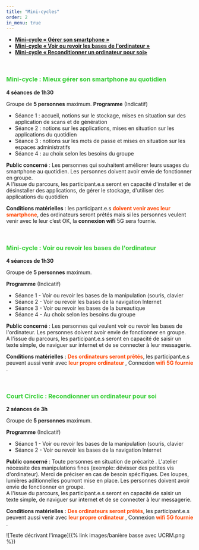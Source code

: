 ```yaml
---
title: "Mini-cycles"
order: 2
in_menu: true
---
```

- <span style="color:Tomato"> <b> <a href="#smartphone"> Mini-cycle « Gérer son smartphone » </a></b></span>
- <span style="color:Tomato"> <b> <a href="#ordinateur"> Mini-cycle « Voir ou revoir les bases de l'ordinateur » </a></b></span>
- <span style="color:Tomato"> <b> <a href="#zeroeuros"> Mini-cycle « Reconditionner un ordinateur pour soi» </a></b></span>

<div id="smartphone">
 	&nbsp;
</div>

### <span style="color:limegreen"> Mini-cycle : Mieux gérer son smartphone au quotidien</span>

**4 séances de 1h30** 

Groupe de **5 personnes** maximum. 
**Programme** (Indicatif)

- Séance 1 : accueil, notions sur le stockage, mises en situation sur des application de scans et de génération 
- Séance 2 : notions sur les applications, mises en situation sur les applications du quotidien
- Séance 3 : notions sur les mots de passe et mises en situation sur les espaces administratifs
- Séance 4 : au choix selon les besoins du groupe

**Public concerné** : Les personnes qui souhaitent améliorer leurs usages du smartphone au quotidien. Les personnes doivent avoir envie de fonctionner en groupe.
</br>
A l'issue du parcours, les participant.e.s seront en capacité d'installer et de désinstaller des applications, de gérer le stockage, d'utiliser des applications du quotidien

**Conditions matérielles** : les participant.e.s <b><span style="color:OrangeRed">doivent venir avec leur smartphone</span></b>, des ordinateurs seront prêtés mais si les personnes veulent venir avec le leur c’est OK, la **connexion wifi** 5G sera fournie.


<div id="ordinateur">
 	&nbsp;
</div>

### <span style="color:limegreen"> Mini-cycle : Voir ou revoir les bases de l'ordinateur  </span>


**4 séances de 1h30** 

Groupe de **5 personnes** maximum. 

**Programme** (Indicatif)

- Séance 1 - Voir ou revoir les bases de la manipulation (souris, clavier
- Séance 2 - Voir ou revoir les bases de la navigation Internet 
- Séance 3 - Voir ou revoir les bases de la bureautique 
- Séance 4 - Au choix selon les besoins du groupe


**Public concerné** : Les personnes qui veulent voir ou revoir les bases de l'ordinateur.  Les personnes doivent avoir envie de fonctionner en groupe. 
</br>
A l'issue du parcours, les participant.e.s seront en capacité de saisir un texte simple, de naviguer sur internet et de se connecter à leur messagerie.

**Conditions matérielles** : <b><span style="color:OrangeRed">Des ordinateurs seront prêtés</span></b>, les participant.e.s peuvent aussi venir avec  <b><span style="color:OrangeRed">leur propre ordinateur </span> </b>, Connexion  <b><span style="color:OrangeRed">wifi 5G fournie</span> </b>.

<div id="zeroeuros">
 	&nbsp;
</div>

### <span style="color:limegreen"> Court Circlic : Recondionner un ordinateur pour soi</span>
**2 séances de 3h** 

Groupe de **5 personnes** maximum. 

**Programme** (Indicatif)

- Séance 1 - Voir ou revoir les bases de la manipulation (souris, clavier
- Séance 2 - Voir ou revoir les bases de la navigation Internet 

**Public concerné** : Toute personnes en situation de précarité .  L'atelier nécessite des manipulations fines (exemple: dévisser des petites vis d'ordinateur). Merci de préciser en cas de besoin spécifiques. Des loupes, lumières aditionnelles pourront mise en place.  Les personnes doivent avoir envie de fonctionner en groupe. 
</br>
A l'issue du parcours, les participant.e.s seront en capacité de saisir un texte simple, de naviguer sur internet et de se connecter à leur messagerie.

**Conditions matérielles** : <b><span style="color:OrangeRed">Des ordinateurs seront prêtés</span></b>, les participant.e.s peuvent aussi venir avec  <b><span style="color:OrangeRed">leur propre ordinateur </span> </b>, Connexion  <b><span style="color:OrangeRed">wifi 5G fournie</span> </b>.



![Texte décrivant l'image]({% link images/banière basse avec UCRM.png %}) 
